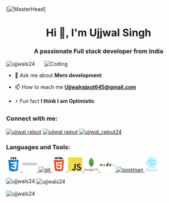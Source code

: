 [![MasterHead](https://multiqos.com/blogs/wp-content/uploads/2021/11/What-is-MERN-Stack.png)]

<h1 align="center">Hi 👋, I'm Ujjwal Singh</h1>
<h3 align="center">A passionate Full stack developer from India</h3>
<img src="https://media.istockphoto.com/id/1413922045/vector/programming-at-home.jpg?s=612x612&w=0&k=20&c=_5UhZu0-etj-lWZorNUAkF_PEqXfHpuf44dCeWeCOvc=" align="right" alt="Coding" width="400" >

<p align="left"> <img src="https://komarev.com/ghpvc/?username=ujjwals24&label=Profile%20views&color=0e75b6&style=flat" alt="ujjwals24" /> </p>

- 💬 Ask me about **Mern development**

- 📫 How to reach me **Ujjwalrajput645@gmail.com**

- ⚡ Fun fact **I think I am Optimistic**

<h3 align="left">Connect with me:</h3>
<p align="left">
<a href="https://linkedin.com/in/ujjwal rajput" target="blank"><img align="center" src="https://raw.githubusercontent.com/rahuldkjain/github-profile-readme-generator/master/src/images/icons/Social/linked-in-alt.svg" alt="ujjwal rajput" height="30" width="40" /></a>
<a href="https://fb.com/ujjwal rajput" target="blank"><img align="center" src="https://raw.githubusercontent.com/rahuldkjain/github-profile-readme-generator/master/src/images/icons/Social/facebook.svg" alt="ujjwal rajput" height="30" width="40" /></a>
<a href="https://instagram.com/ujjwal_rajput24" target="blank"><img align="center" src="https://raw.githubusercontent.com/rahuldkjain/github-profile-readme-generator/master/src/images/icons/Social/instagram.svg" alt="ujjwal_rajput24" height="30" width="40" /></a>
</p>

<h3 align="left">Languages and Tools:</h3>
<p align="left"> <a href="https://www.w3schools.com/css/" target="_blank" rel="noreferrer"> <img src="https://raw.githubusercontent.com/devicons/devicon/master/icons/css3/css3-original-wordmark.svg" alt="css3" width="40" height="40"/> </a> <a href="https://expressjs.com" target="_blank" rel="noreferrer"> <img src="https://raw.githubusercontent.com/devicons/devicon/master/icons/express/express-original-wordmark.svg" alt="express" width="40" height="40"/> </a> <a href="https://git-scm.com/" target="_blank" rel="noreferrer"> <img src="https://www.vectorlogo.zone/logos/git-scm/git-scm-icon.svg" alt="git" width="40" height="40"/> </a> <a href="https://www.w3.org/html/" target="_blank" rel="noreferrer"> <img src="https://raw.githubusercontent.com/devicons/devicon/master/icons/html5/html5-original-wordmark.svg" alt="html5" width="40" height="40"/> </a> <a href="https://developer.mozilla.org/en-US/docs/Web/JavaScript" target="_blank" rel="noreferrer"> <img src="https://raw.githubusercontent.com/devicons/devicon/master/icons/javascript/javascript-original.svg" alt="javascript" width="40" height="40"/> </a> <a href="https://www.mongodb.com/" target="_blank" rel="noreferrer"> <img src="https://raw.githubusercontent.com/devicons/devicon/master/icons/mongodb/mongodb-original-wordmark.svg" alt="mongodb" width="40" height="40"/> </a> <a href="https://nodejs.org" target="_blank" rel="noreferrer"> <img src="https://raw.githubusercontent.com/devicons/devicon/master/icons/nodejs/nodejs-original-wordmark.svg" alt="nodejs" width="40" height="40"/> </a> <a href="https://postman.com" target="_blank" rel="noreferrer"> <img src="https://www.vectorlogo.zone/logos/getpostman/getpostman-icon.svg" alt="postman" width="40" height="40"/> </a> <a href="https://reactjs.org/" target="_blank" rel="noreferrer"> <img src="https://raw.githubusercontent.com/devicons/devicon/master/icons/react/react-original-wordmark.svg" alt="react" width="40" height="40"/> </a> </p>

<p><img align="left" src="https://github-readme-stats.vercel.app/api/top-langs?username=ujjwals24&show_icons=true&locale=en&layout=compact" alt="ujjwals24" /></p>

<p>&nbsp;<img align="center" src="https://github-readme-stats.vercel.app/api?username=ujjwals24&show_icons=true&locale=en" alt="ujjwals24" /></p>

<p><img align="center" src="https://github-readme-streak-stats.herokuapp.com/?user=ujjwals24&" alt="ujjwals24" /></p>

